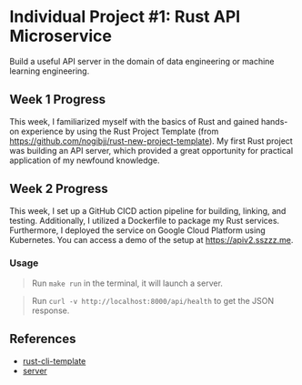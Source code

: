 # Individual Project #1: Rust API Microservice
Build a useful API server in the domain of data engineering or machine learning engineering.

## Week 1 Progress

This week, I familiarized myself with the basics of Rust and gained hands-on experience by using the Rust Project Template (from https://github.com/nogibjj/rust-new-project-template). My first Rust project was building an API server, which provided a great opportunity for practical application of my newfound knowledge.

## Week 2 Progress

This week, I set up a GitHub CICD action pipeline for building, linking, and testing. Additionally, I utilized a Dockerfile to package my Rust services. Furthermore, I deployed the service on Google Cloud Platform using Kubernetes. You can access a demo of the setup at https://apiv2.sszzz.me.
### Usage
> Run `make run` in the terminal, it will launch a server.

> Run `curl -v http://localhost:8000/api/health` to get the JSON response.

## References

* [rust-cli-template](https://github.com/kbknapp/rust-cli-template)
* [server](https://codevoweb.com/build-a-simple-api-with-rust-and-actix-web/)